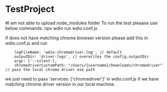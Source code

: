 # TestProject
#I am not able to upload node_modules folder
To run the test pleaase use below commands:
npx wdio run wdio.conf.js

if does not have matching chrome browser version please add this in wdio.conf.js and run

        logFileName: 'wdio-chromedriver.log', // default
        outputDir: 'driver-logs', // overwrites the config.outputDir
        args: ['--silent'],
        chromedriverCustomPath: "/Users/{username}/Downloads/chromedriver" // pass the local chrome driver exe path
        
        
we just need to pass 'services: ['chromedriver']' in wdio.conf.js if we have matching chrome driver version in our local machine.
